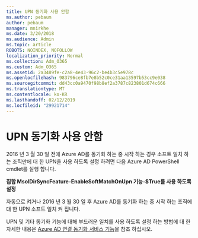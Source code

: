 ```yaml
---
title: UPN 동기화 사용 안함
ms.author: pebaum
author: pebaum
manager: mnirkhe
ms.date: 3/20/2018
ms.audience: Admin
ms.topic: article
ROBOTS: NOINDEX, NOFOLLOW
localization_priority: Normal
ms.collection: Adm_O365
ms.custom: Adm_O365
ms.assetid: 2a3489fe-c2a8-4e43-96c2-be4b3c5e978c
ms.openlocfilehash: 983796ce8fb7e8b52c0ce31aa13597b53cc9e038
ms.sourcegitcommit: dd43cc0a9470f98b8ef2a3787c823801d674c666
ms.translationtype: MT
ms.contentlocale: ko-KR
ms.lasthandoff: 02/12/2019
ms.locfileid: "29921714"
---
```

# <a name="upn-sync-disabled"></a>UPN 동기화 사용 안함

2016 년 3 월 30 일 전에 Azure AD를 동기화 하는 중 시작 하는 경우 소프트 일치 하는 조직만에 대 한 UPN을 사용 하도록 설정 하려면 다음 Azure AD PowerShell cmdlet를 실행 합니다.
  
 **집합 MsolDirSyncFeature-EnableSoftMatchOnUpn 기능-$True를 사용 하도록 설정**
  
자동으로 켜거나 2016 년 3 월 30 일 후 Azure AD를 동기화 하는 중 시작 하는 조직에 대 한 UPN 소프트 일치 켜 집니다.
  
UPN 및 기타 동기화 기능에 대해 부드러운 일치를 사용 하도록 설정 하는 방법에 대 한 자세한 내용은 [Azure AD 연결 동기화 서비스 기능](https://docs.microsoft.com/azure/active-directory/connect/active-directory-aadconnectsyncservice-features)을 참조 하십시오.
  

